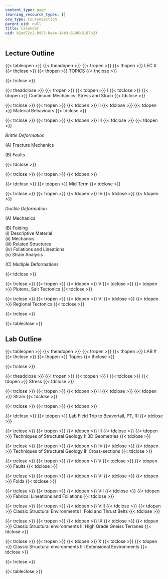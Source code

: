 ```yaml
---
content_type: page
learning_resource_types: []
ocw_type: CourseSection
parent_uid: null
title: Calendar
uid: b2ad72c2-b955-be4e-14b3-6140b9187b23
---
```


Lecture Outline
---------------

{{< tableopen >}}
{{< theadopen >}}
{{< tropen >}}
{{< thopen >}}
LEC #
{{< thclose >}}
{{< thopen >}}
TOPICS
{{< thclose >}}

{{< trclose >}}

{{< theadclose >}}
{{< tropen >}}
{{< tdopen >}}
I
{{< tdclose >}}
{{< tdopen >}}
Continuum Mechanics: Stress and Strain
{{< tdclose >}}

{{< trclose >}}
{{< tropen >}}
{{< tdopen >}}
II
{{< tdclose >}}
{{< tdopen >}}
Material Behaviours
{{< tdclose >}}

{{< trclose >}}
{{< tropen >}}
{{< tdopen >}}
III
{{< tdclose >}}
{{< tdopen >}}


_Brittle Deformation_

(A) Fracture Mechanics

(B) Faults


{{< tdclose >}}

{{< trclose >}}
{{< tropen >}}
{{< tdopen >}}

{{< tdclose >}}
{{< tdopen >}}
Mid Term
{{< tdclose >}}

{{< trclose >}}
{{< tropen >}}
{{< tdopen >}}
IV
{{< tdclose >}}
{{< tdopen >}}


_Ductile Deformation_

(A) Mechanics

(B) Folding  
(i) Descriptive Material  
(ii) Mechanics  
(iii) Related Structures  
(iv) Foliations and Lineations  
(v) Strain Analysis

(C) Multiple Deformations


{{< tdclose >}}

{{< trclose >}}
{{< tropen >}}
{{< tdopen >}}
V
{{< tdclose >}}
{{< tdopen >}}
Plutons, Salt Tectonics
{{< tdclose >}}

{{< trclose >}}
{{< tropen >}}
{{< tdopen >}}
VI
{{< tdclose >}}
{{< tdopen >}}
Regional Tectonics
{{< tdclose >}}

{{< trclose >}}

{{< tableclose >}}

  

Lab Outline
-----------

{{< tableopen >}}
{{< theadopen >}}
{{< tropen >}}
{{< thopen >}}
LAB #
{{< thclose >}}
{{< thopen >}}
Topics
{{< thclose >}}

{{< trclose >}}

{{< theadclose >}}
{{< tropen >}}
{{< tdopen >}}
I
{{< tdclose >}}
{{< tdopen >}}
Stress
{{< tdclose >}}

{{< trclose >}}
{{< tropen >}}
{{< tdopen >}}
II
{{< tdclose >}}
{{< tdopen >}}
Strain
{{< tdclose >}}

{{< trclose >}}
{{< tropen >}}
{{< tdopen >}}

{{< tdclose >}}
{{< tdopen >}}
Lab Field Trip to Beavertail, PT, RI
{{< tdclose >}}

{{< trclose >}}
{{< tropen >}}
{{< tdopen >}}
III
{{< tdclose >}}
{{< tdopen >}}
Techniques of Structural Geology I: 3D Geometries
{{< tdclose >}}

{{< trclose >}}
{{< tropen >}}
{{< tdopen >}}
IV
{{< tdclose >}}
{{< tdopen >}}
Techniques of Structural Geology II: Cross-sections
{{< tdclose >}}

{{< trclose >}}
{{< tropen >}}
{{< tdopen >}}
V
{{< tdclose >}}
{{< tdopen >}}
Faults
{{< tdclose >}}

{{< trclose >}}
{{< tropen >}}
{{< tdopen >}}
VI
{{< tdclose >}}
{{< tdopen >}}
Folds
{{< tdclose >}}

{{< trclose >}}
{{< tropen >}}
{{< tdopen >}}
VII
{{< tdclose >}}
{{< tdopen >}}
Fabrics: Lineations and Foliations
{{< tdclose >}}

{{< trclose >}}
{{< tropen >}}
{{< tdopen >}}
VIII
{{< tdclose >}}
{{< tdopen >}}
Classic Structural Environments I: Fold and Thrust Belts
{{< tdclose >}}

{{< trclose >}}
{{< tropen >}}
{{< tdopen >}}
IX
{{< tdclose >}}
{{< tdopen >}}
Classic Structural environments II: High Grade Gneiss Terranes
{{< tdclose >}}

{{< trclose >}}
{{< tropen >}}
{{< tdopen >}}
X
{{< tdclose >}}
{{< tdopen >}}
Classic Structural environments III: Extensional Environments
{{< tdclose >}}

{{< trclose >}}

{{< tableclose >}}